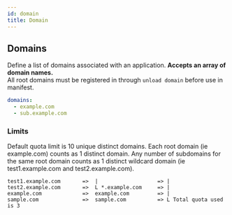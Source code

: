 ```yaml
---
id: domain
title: Domain
---
```


## Domains

Define a list of domains associated with an application. **Accepts an array of domain names.**  
All root domains must be registered in through `unload domain` before use in manifest.

```yaml
domains:
  - example.com
  - sub.example.com
```

### Limits

Default quota limit is 10 unique distinct domains. Each root domain (ie example.com) counts as 1 distinct domain.
Any number of subdomains for the same root domain counts as 1 distinct wildcard domain (ie test1.example.com and test2.example.com).

```
test1.example.com       =>  |                   => |
test2.example.com       =>  L *.example.com     => |
example.com             =>  example.com         => |
sample.com              =>  sample.com          => L Total quota used is 3
```
